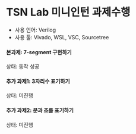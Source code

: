 # TSN Lab 미니인턴 과제수행
* 사용 언어: Verilog
* 사용 툴: Vivado, WSL, VSC, Sourcetree

#### 본과제: 7-segment 구현하기
상태: 동작 성공

#### 추가 과제1: 3자리수 표기하기
상태: 미진행

#### 추가 과제2: 분과 초를 표기하기
상태: 미진행